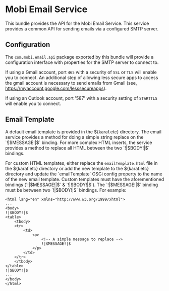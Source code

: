 # Mobi Email Service
This bundle provides the API for the Mobi Email Service. This service provides a common API for sending emails via a configured SMTP server.

## Configuration
The `com.mobi.email.api` package exported by this bundle will provide a configuration interface with properties for the SMTP server to connect to.

If using a Gmail account, port `465` with a security of `SSL` or `TLS` will enable you to connect. An additional step of allowing less secure apps to access the gmail account is necessary to send emails from Gmail (see, https://myaccount.google.com/lesssecureapps).

If using an Outlook account, port '587' with a security setting of `STARTTLS` will enable you to connect.

## Email Template
A default email template is provided in the ${karaf.etc} directory. The email service provides a method for doing a simple string replace on the `!|$MESSAGE!|$` binding. For more complex HTML inserts, the service provides a method to replace all HTML between the two `!|$BODY!|$` bindings.

For custom HTML templates, either replace the `emailTemplate.html` file in the ${karaf.etc} directory or add the new template to the ${karaf.etc} directory and update the `emailTemplate` OSGi config property to the name of the new email template. Custom templates must have the aforementioned bindings (`!|$MESSAGE!|$` & `!|$BODY!|$`). The `!|$MESSAGE!|$` binding must be between two `!|$BODY!|$` bindings. For example:

```
<html lang="en" xmlns="http://www.w3.org/1999/xhtml">
...
<body>
!|$BODY!|$
<table>
    <tbody>
    <tr>
        <td>
            <p>
                <!-- A simple message to replace -->
                !|$MESSAGE!|$
            </p>
        </td>
    </tr>
    </tbody>
</table>
!|$BODY!|$
...
</body>
</html>
```